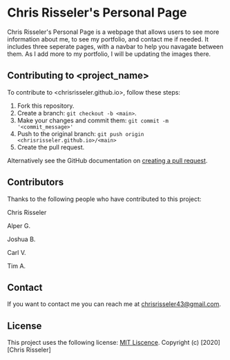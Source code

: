 # Chris Risseler's Personal Page

Chris Risseler's Personal Page is a webpage that allows users to see more information about me, to see my portfolio, and contact me if needed. It includes three seperate pages, with a navbar to help you navagate between them. As I add more to my portfolio, I will be updating the images there.


## Contributing to <project_name>

To contribute to <chrisrisseler.github.io>, follow these steps:

1. Fork this repository.
2. Create a branch: `git checkout -b <main>`.
3. Make your changes and commit them: `git commit -m '<commit_message>'`
4. Push to the original branch: `git push origin <chrisrisseler.github.io>/<main>`
5. Create the pull request.

Alternatively see the GitHub documentation on [creating a pull request](https://help.github.com/en/github/collaborating-with-issues-and-pull-requests/creating-a-pull-request).

## Contributors

Thanks to the following people who have contributed to this project:

Chris Risseler

Alper G.

Joshua B.

Carl V.

Tim A.


## Contact

If you want to contact me you can reach me at <chrisrisseler43@gmail.com>.

## License
<!--- If you're not sure which open license to use see https://choosealicense.com/--->

This project uses the following license: [MIT Liscence](<https://choosealicense.com/licenses/mit/>). Copyright (c) [2020] [Chris Risseler]